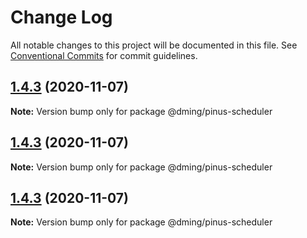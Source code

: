 # Change Log

All notable changes to this project will be documented in this file.
See [Conventional Commits](https://conventionalcommits.org) for commit guidelines.

## [1.4.3](https://github.com/dming/pinus/compare/v1.4.3-alpha.0...v1.4.3) (2020-11-07)

**Note:** Version bump only for package @dming/pinus-scheduler





## [1.4.3](https://github.com/dming/pinus/compare/v1.4.3-alpha.0...v1.4.3) (2020-11-07)

**Note:** Version bump only for package @dming/pinus-scheduler





## [1.4.3](https://github.com/dming/pinus/compare/v1.4.3-alpha.0...v1.4.3) (2020-11-07)

**Note:** Version bump only for package @dming/pinus-scheduler

